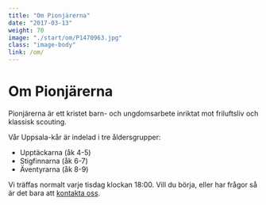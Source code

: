 ```yaml
---
title: "Om Pionjärerna"
date: "2017-03-13"
weight: 70
image: "./start/om/P1470963.jpg"
class: "image-body"
link: /om/
---
```

# Om Pionjärerna

Pionjärerna är ett kristet barn- och ungdomsarbete inriktat mot friluftsliv och klassisk scouting.

Vår Uppsala-kår är indelad i tre åldersgrupper:

* Upptäckarna (åk 4-5)
* Stigfinnarna (åk 6-7)
* Äventyrarna (åk 8-9)

<!--Upptäckarna och även Stigfinnarna är indelade i två avdelningar - en i Uppsala och en i Storvreta.-->

Vi träffas normalt varje tisdag klockan 18:00. Vill du börja, eller har frågor så är det bara att [kontakta oss](/kontakt).
